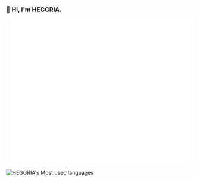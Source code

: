 ### 👋 Hi, I'm HEGGRIA.

![Metrics](/github-metrics.svg)

![HEGGRIA's Most used languages](https://github-readme-stats.vercel.app/api/top-langs/?username=HEGGRIA&layout=compact&hide_border=true&langs_count=10)
